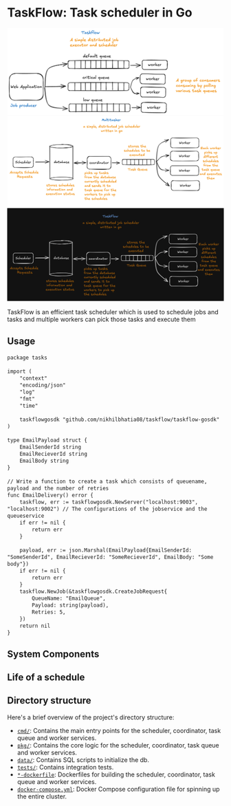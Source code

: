 # TaskFlow: Task scheduler in Go

![TaskFlow Hero](assets/jobexecution.png)
![TaskFlow Hero](assets/taskflow.png#gh-light-mode-only)
![TaskFlow Hero](assets/taskflowdark.png#gh-dark-mode-only)

TaskFlow is an efficient task scheduler which is used to schedule jobs and tasks and multiple workers can pick those tasks and execute them

## Usage
```
package tasks

import (
	"context"
	"encoding/json"
	"log"
	"fmt"
	"time"

	taskflowgosdk "github.com/nikhilbhatia08/taskflow/taskflow-gosdk"
)

type EmailPayload struct {
	EmailSenderId string
	EmailRecieverId string
	EmailBody string
}

// Write a function to create a task which consists of queuename, payload and the number of retries
func EmailDelivery() error {
	taskflow, err := taskflowgosdk.NewServer("localhost:9003", "localhost:9002") // The configurations of the jobservice and the queueservice
	if err != nil {
		return err
	}

	payload, err := json.Marshal(EmailPayload{EmailSenderId: "SomeSenderId", EmailRecieverId: "SomeRecieverId", EmailBody: "Some body"})
	if err != nil {
		return err
	}
	taskflow.NewJob(&taskflowgosdk.CreateJobRequest{
		QueueName: "EmailQueue",
		Payload: string(payload),
		Retries: 5,
	})
	return nil
}
```

## System Components

## Life of a schedule

## Directory structure

Here's a brief overview of the project's directory structure:

- [`cmd/`](./cmd/): Contains the main entry points for the scheduler, coordinator, task queue and worker services.
- [`pkg/`](./pkg/): Contains the core logic for the scheduler, coordinator, task queue and worker services.
- [`data/`](./data/): Contains SQL scripts to initialize the db.
- [`tests/`](./tests/): Contains integration tests.
- [`*-dockerfile`](./docker-compose.yml): Dockerfiles for building the scheduler, coordinator, task queue and worker services.
- [`docker-compose.yml`](./docker-compose.yml): Docker Compose configuration file for spinning up the entire cluster.
